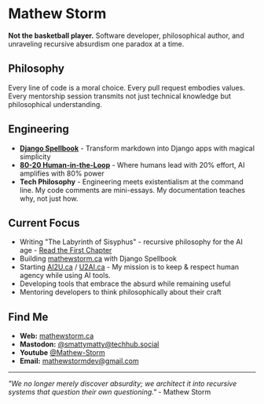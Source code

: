 # Mathew Storm

**Not the basketball player.** Software developer, philosophical author, and unraveling recursive absurdism one paradox at a time.

## Philosophy

Every line of code is a moral choice. Every pull request embodies values. Every mentorship session transmits not just technical knowledge but philosophical understanding.

## Engineering

- **[Django Spellbook](https://django-spellbook.org/)** - Transform markdown into Django apps with magical simplicity
- **[80-20 Human-in-the-Loop](https://github.com/80-20-Human-In-The-Loop/Community/wiki)** - Where humans lead with 20% effort, AI amplifies with 80% power
- **Tech Philosophy** - Engineering meets existentialism at the command line. My code comments are mini-essays. My documentation teaches why, not just how.

## Current Focus

- Writing "The Labyrinth of Sisyphus" - recursive philosophy for the AI age - [Read the First Chapter](https://mathewstorm.ca/philo/book/Chapter%201%20-%20The%20Arrival/)
- Building [mathewstorm.ca](https://mathewstorm.ca) with Django Spellbook
- Starting [AI2U.ca](https://ai2u.ca) / [U2AI.ca](https://u2ai.ca) - My mission is to keep & respect human agency while using AI tools. 
- Developing tools that embrace the absurd while remaining useful
- Mentoring developers to think philosophically about their craft

## Find Me

- **Web:** [mathewstorm.ca](https://mathewstorm.ca)
- **Mastodon:** [@smattymatty@techhub.social](https://techhub.social/@smattymatty)
- **Youtube** [@Mathew-Storm](https://www.youtube.com/@Mathew-Storm/)
- **Email:** mathewstormdev@gmail.com

---
*"We no longer merely discover absurdity; we architect it into recursive systems that question their own questioning."* - Mathew Storm
